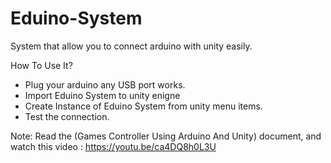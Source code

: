 # Eduino-System
System that allow you to connect arduino with unity easily.

How To Use It?
- Plug your arduino any USB port works.
- Import Eduino System to unity enigne
- Create Instance of Eduino System from unity menu items.
- Test the connection.
 
 Note:
 Read the (Games Controller Using Arduino And Unity) document, and watch this video : https://youtu.be/ca4DQ8h0L3U
